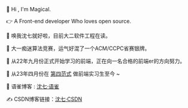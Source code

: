 👋 Hi , I'm Magical.
 
👉 A Front-end developer Who loves open source.

🎈 唤我沈七就好啦，目前大二软件工程在读。

👻 大一痴迷算法竞赛，运气好混了一个ACM/CCPC省赛银牌。

🚗 从22年九月份正式开始学习的前端，正在向一名合格的前端er的方向努力。

💼 从23年四月份在 [第四范式](https://www.4paradigm.com/about/index.html) 做前端实习生至今 ~

💬 语雀博客 : [沈七·语雀](https://www.yuque.com/shenqikebangle)

✍️ CSDN博客链接：[沈七·CSDN](https://blog.csdn.net/m0_66139206?spm=1011.2441.3001.5343)

